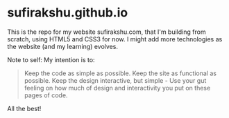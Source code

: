 # sufirakshu.github.io

This is the repo for my website sufirakshu.com, that I'm building from scratch, using HTML5 and CSS3 for now. I might add more technologies as the website (and my learning) evolves. 

Note to self: My intention is to:
> Keep the code as simple as possible.
> Keep the site as functional as possible.
> Keep the design interactive, but simple - Use your gut feeling on how much of design and interactivity you put on these pages of code.

All the best!
